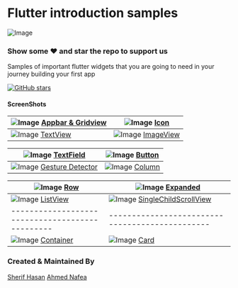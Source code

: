 # Flutter introduction samples
![Image](screen_shots/course_banner.png)
### Show some :heart: and star the repo to support us
Samples of important flutter widgets that you are going to need in your journey building your first app

[![GitHub stars](https://img.shields.io/github/stars/sherifhasan/widgets_samples.svg?style=social&label=Star)](https://github.com/sherifhasan/widgets_samples)

#### ScreenShots
| ![Image](screen_shots/appbar_gridview.png) [Appbar & Gridview](https://github.com/sherifhasan/widgets_samples/blob/master/lib/main.dart)| ![Image](screen_shots/icon.png) [Icon](https://github.com/sherifhasan/widgets_samples/blob/master/lib/widgets/icon.dart)|
|-----------------------------------------------|-----------------------------------------------|
| ![Image](screen_shots/text.png) [TextView](https://github.com/sherifhasan/widgets_samples/blob/master/lib/widgets/text.dart)| ![Image](screen_shots/image.png) [ImageView](https://github.com/sherifhasan/widgets_samples/blob/master/lib/widgets/image.dart)|

| ![Image](screen_shots/text_field.png) [TextField](https://github.com/sherifhasan/widgets_samples/blob/master/lib/widgets/text_field.dart) | ![Image](screen_shots/button.png) [Button](https://github.com/sherifhasan/widgets_samples/blob/master/lib/widgets/button.dart)|
|-----------------------------------------------|-----------------------------------------------|
| ![Image](screen_shots/gesture_detector.png) [Gesture Detector](https://github.com/sherifhasan/widgets_samples/blob/master/lib/widgets/gesture_detector.dart) | ![Image](screen_shots/column.png) [Column](https://github.com/sherifhasan/widgets_samples/blob/master/lib/widgets/column.dart)|

| ![Image](screen_shots/row.png) [Row](https://github.com/sherifhasan/widgets_samples/blob/master/lib/widgets/row.dart) | ![Image](screen_shots/expanded.png) [Expanded](https://github.com/sherifhasan/widgets_samples/blob/master/lib/widgets/expanded.dart)|
|-----------------------------------------------|-----------------------------------------------|
| ![Image](screen_shots/listview.png) [ListView](https://github.com/sherifhasan/widgets_samples/blob/master/lib/widgets/list_view.dart) | ![Image](screen_shots/singlechildscrollview.png) [SingleChildScrollView](https://github.com/sherifhasan/widgets_samples/blob/master/lib/widgets/single_child_scroll_view.dart)|
|-----------------------------------------------|-----------------------------------------------|
| ![Image](screen_shots/container.png) [Container](https://github.com/sherifhasan/widgets_samples/blob/master/lib/widgets/container.dart) | ![Image](screen_shots/card.png) [Card](https://github.com/sherifhasan/widgets_samples/blob/master/lib/widgets/card.dart)|

### Created & Maintained By

[Sherif Hasan](https://github.com/sherifhasan) [Ahmed Nafea](https://github.com/ahmednafea) 
